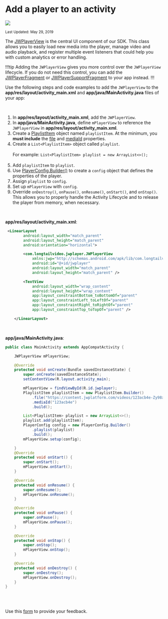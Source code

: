# Add a player to an activity

<img src="https://img.shields.io/badge/SDK-Android%20v3-0AAC29.svg?logo=android">

<sup>Last Updated: May 29, 2019</sup>

The <a href="https://developer.jwplayer.com/sdk/android/reference/index.html?com/longtailvideo/jwplayer/JWPlayerView.html" target="_blank">JWPlayerView</a> is the central UI component of our SDK. This class allows you to easily load new media into the player, manage video and audio playback, and register multiple event listeners that could help you with custom analytics or error handling.

!!!tip
Adding the `JWPlayerView` gives you more control over the `JWPlayerView` lifecycle. If you do not need this control, you can add the [JWPlayerFragment](https://developer.jwplayer.com/sdk/android/reference/index.html?com/longtailvideo/jwplayer/JWPlayerFragment.html) or [JWPlayerSupportFragment](https://developer.jwplayer.com/sdk/android/reference/index.html?com/longtailvideo/jwplayer/JWPlayerSupportFragment.html) to your app instead.
!!!

Use the following steps and code examples to add the `JWPlayerView` to the **app/res/layout/activity_main.xml** and **app/java/MainActivity.java** files of your app:

<br/>

1. In **app/res/layout/activity_main.xml**, add the `JWPlayerView`.
2. In **app/java/MainActivity.java**, define `mPlayerView` to reference the `JWPlayerView` in **app/res/layout/activity_main.xml**.
3. Create a <a href="https://developer.jwplayer.com/sdk/android/reference/index.html?com/longtailvideo/jwplayer/media/playlists/PlaylistItem.html" target="_blank">PlaylistItem</a> object named `playlistItem`. At the minimum, you **must include** the <a href="https://developer.jwplayer.com/sdk/android/reference/com/longtailvideo/jwplayer/media/playlists/PlaylistItem.Builder.html#file-java.lang.String-" target="_blank">file</a> and <a href="https://developer.jwplayer.com/sdk/android/reference/com/longtailvideo/jwplayer/media/playlists/PlaylistItem.Builder.html#mediaId-java.lang.String-" target="_blank">mediaId</a> properties.
4. Create a `List<PlaylistItem>` object called `playlist`. <br/><br/>For example: `List<PlaylistItem> playlist = new ArrayList<>();`<br/><br/>
5. Add `playlistItem` to `playlist`.
6. Use <a href="https://developer.jwplayer.com/sdk/android/reference/index.html?com/longtailvideo/jwplayer/configuration/PlayerConfig.Builder.html" target="_blank">PlayerConfig.Builder()</a> to create a `config` object that defines the properties of the player.
7. Assign `playlist` to `config`.
8. Set up `mPlayerView` with `config`.
9. Override `onDestroy()`, `onPause()`, `onResume()`, `onStart()`, and `onStop()`. This allows you to properly handle the Activity Lifecycle and to release the player from memory, when necessary.

<br/>

**app/res/layout/activity_main.xml**:

```xml
 <LinearLayout
        android:layout_width="match_parent"
        android:layout_height="match_parent"
        android:orientation="horizontal">

        <com.longtailvideo.jwplayer.JWPlayerView
            xmlns:jwp="http://schemas.android.com/apk/lib/com.longtailvideo.jwplayer"
            android:id="@+id/jwplayer"
            android:layout_width="match_parent"
            android:layout_height="match_parent" />

        <TextView
            android:layout_width="wrap_content"
            android:layout_height="wrap_content"
            app:layout_constraintBottom_toBottomOf="parent"
            app:layout_constraintLeft_toLeftOf="parent"
            app:layout_constraintRight_toRightOf="parent"
            app:layout_constraintTop_toTopOf="parent" />

    </LinearLayout>
```

<br/>

**app/java/MainActivity.java**:

```java
public class MainActivity extends AppCompatActivity {

    JWPlayerView mPlayerView;

    @Override
    protected void onCreate(Bundle savedInstanceState) {
        super.onCreate(savedInstanceState);
        setContentView(R.layout.activity_main);

        mPlayerView = findViewById(R.id.jwplayer);
        PlaylistItem playlistItem = new PlaylistItem.Builder()
            .file("https://content.jwplatform.com/videos/123acb4e-Zy98xW76.mp4")
            .mediaId("123acb4e")
            .build();

        List<PlaylistItem> playlist = new ArrayList<>();
        playlist.add(playlistItem);
        PlayerConfig config = new PlayerConfig.Builder()
            .playlist(playlist)
            .build();
        mPlayerView.setup(config);

    }
    @Override
    protected void onStart() {
        super.onStart();
        mPlayerView.onStart();
    }

    @Override
    protected void onResume() {
        super.onResume();
        mPlayerView.onResume();
    }

    @Override
    protected void onPause() {
        super.onPause();
        mPlayerView.onPause();
    }

    @Override
    protected void onStop() {
        super.onStop();
        mPlayerView.onStop();
    }

    @Override
    protected void onDestroy() {
        super.onDestroy();
        mPlayerView.onDestroy();
    }
}
```

<br/><br/>
<div id="wufoo-mff60sc1xnn4cu">
Use this <a href="https://jwplayerdocs.wufoo.com/forms/mff60sc1xnn4cu">form</a> to provide your feedback.
</div>
<script type="text/javascript">var mff60sc1xnn4cu;(function(d, t) {
var s = d.createElement(t), options = {
'userName':'jwplayerdocs',
'formHash':'mff60sc1xnn4cu',
'autoResize':true,
'height':'288',
'async':true,
'host':'wufoo.com',
'header':'show',
'ssl':true,
'defaultValues': 'field118=' + location.pathname};
s.src = ('https:' == d.location.protocol ? 'https://' : 'http://') + 'www.wufoo.com/scripts/embed/form.js';
s.onload = s.onreadystatechange = function() {
var rs = this.readyState; if (rs) if (rs != 'complete') if (rs != 'loaded') return;
try { mff60sc1xnn4cu = new WufooForm();mff60sc1xnn4cu.initialize(options);mff60sc1xnn4cu.display(); } catch (e) {}};
var scr = d.getElementsByTagName(t)[0], par = scr.parentNode; par.insertBefore(s, scr);
})(document, 'script');</script>